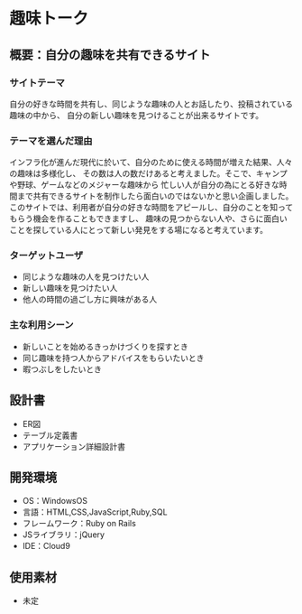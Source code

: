 # 趣味トーク

## 概要：自分の趣味を共有できるサイト
### サイトテーマ
自分の好きな時間を共有し、同じような趣味の人とお話したり、投稿されている趣味の中から、
自分の新しい趣味を見つけることが出来るサイトです。


### テーマを選んだ理由
インフラ化が進んだ現代に於いて、自分のために使える時間が増えた結果、人々の趣味は多様化し、
その数は人の数だけあると考えました。そこで、キャンプや野球、ゲームなどのメジャーな趣味から
忙しい人が自分の為にとる好きな時間まで共有できるサイトを制作したら面白いのではないかと思い企画しました。
このサイトでは、利用者が自分の好きな時間をアピールし、自分のことを知ってもらう機会を作ることもできますし、
趣味の見つからない人や、さらに面白いことを探している人にとって新しい発見をする場になると考えています。

### ターゲットユーザ
- 同じような趣味の人を見つけたい人
- 新しい趣味を見つけたい人
- 他人の時間の過ごし方に興味がある人

### 主な利用シーン
- 新しいことを始めるきっかけづくりを探すとき
- 同じ趣味を持つ人からアドバイスをもらいたいとき
- 暇つぶしをしたいとき

## 設計書
- ER図
- テーブル定義書
- アプリケーション詳細設計書

## 開発環境
- OS：WindowsOS
- 言語：HTML,CSS,JavaScript,Ruby,SQL
- フレームワーク：Ruby on Rails
- JSライブラリ：jQuery
- IDE：Cloud9

## 使用素材
- 未定